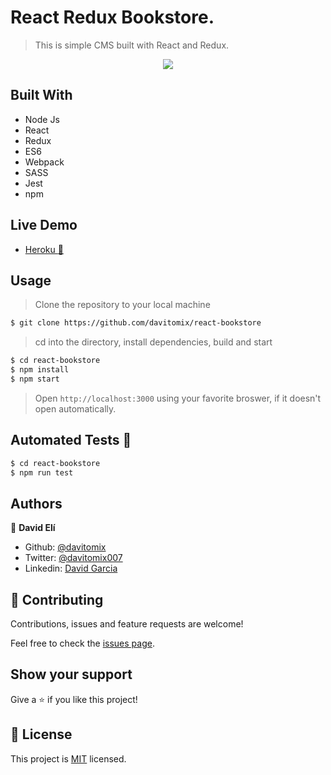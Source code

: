 # React Redux Bookstore.

> This is simple CMS built with React and Redux.

<p align="center">
  <img src="#">
</p>

## Built With

- Node Js
- React
- Redux
- ES6
- Webpack
- SASS
- Jest
- npm

## Live Demo

- [Heroku :rocket:](#)

## Usage

> Clone the repository to your local machine

```sh
$ git clone https://github.com/davitomix/react-bookstore
```

> cd into the directory, install dependencies, build and start

```sh
$ cd react-bookstore
$ npm install
$ npm start
```

> Open `http://localhost:3000` using your favorite broswer, if it doesn't open automatically.

## Automated Tests :space_invader:

```sh
$ cd react-bookstore
$ npm run test
```

## Authors

👤 **David Elí**

- Github: [@davitomix](https://github.com/davitomix)
- Twitter: [@davitomix007](https://twitter.com/davitomix007)
- Linkedin: [David Garcia](https://www.linkedin.com/in/davideligarcia/)

## 🤝 Contributing

Contributions, issues and feature requests are welcome!

Feel free to check the [issues page](issues/).

## Show your support

Give a ⭐️ if you like this project!

## 📝 License

This project is [MIT](lic.url) licensed.
